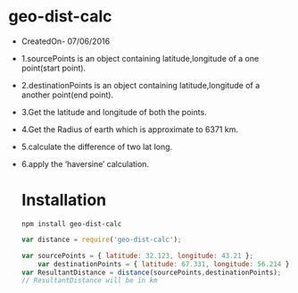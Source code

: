 # geo-dist-calc


 * CreatedOn- 07/06/2016
 * 1.sourcePoints is an object containing latitude,longitude of a one point(start point).
 * 2.destinationPoints is an object containing latitude,longitude of a another point(end point).
 * 3.Get the latitude and longitude of both the points.
 * 4.Get the Radius of earth which is approximate to 6371 km.
 * 5.calculate the difference of two lat long.
 * 6.apply the ‘haversine’ calculation.

	# Installation
	```
	npm install geo-dist-calc
	```
	```javascript
	var distance = require('geo-dist-calc');
	
	var sourcePoints = { latitude: 32.123, longitude: 43.21 };
    	var destinationPoints = { latitude: 67.331, longitude: 56.214 };
	var ResultantDistance = distance(sourcePoints,destinationPoints);
	// ResultantDistance will be in km
	```
